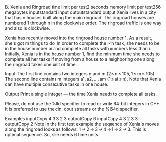 B. Xenia and Ringroad
time limit per test2 seconds
memory limit per test256 megabytes
inputstandard input
outputstandard output
Xenia lives in a city that has n houses built along the main ringroad. The ringroad houses are numbered 1 through n in the clockwise order. The ringroad traffic is one way and also is clockwise.

Xenia has recently moved into the ringroad house number 1. As a result, she's got m things to do. In order to complete the i-th task, she needs to be in the house number ai and complete all tasks with numbers less than i. Initially, Xenia is in the house number 1, find the minimum time she needs to complete all her tasks if moving from a house to a neighboring one along the ringroad takes one unit of time.

Input
The first line contains two integers n and m (2 ≤ n ≤ 105, 1 ≤ m ≤ 105). The second line contains m integers a1, a2, ..., am (1 ≤ ai ≤ n). Note that Xenia can have multiple consecutive tasks in one house.

Output
Print a single integer — the time Xenia needs to complete all tasks.

Please, do not use the %lld specifier to read or write 64-bit integers in С++. It is preferred to use the cin, cout streams or the %I64d specifier.

Examples
inputCopy
4 3
3 2 3
outputCopy
6
inputCopy
4 3
2 3 3
outputCopy
2
Note
In the first test example the sequence of Xenia's moves along the ringroad looks as follows: 1 → 2 → 3 → 4 → 1 → 2 → 3. This is optimal sequence. So, she needs 6 time units.

